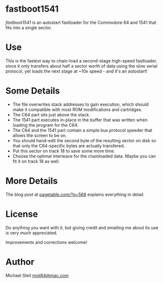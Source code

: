 # fastboot1541

*fastboot1541* is an autostart fastloader for the Commodore 64 and 1541 that fits into a single sector.

# Use

This is the fastest way to chain-load a second-stage high-speed fastloader, since it only transfers about half a sector worth of data using the slow serial protocol, yet loads the next stage at ~10x speed - and it's an autostart!

# Some Details

* The file overwrites stack addresses to gain execution, which should make it compatible with most ROM modifications and cartridges.
* The C64 part sits just above the stack.
* The 1541 part executes in-place in the buffer that was written when loading the program for the C64.
* The C64 and the 1541 part contain a simple bus protocol speeder that allows the screen to be on.
* You should hand-edit the second byte of the resulting sector on disk so that only the C64-specific bytes are actually transfered.
* Put this sector on track 18 to save some more time.
* Choose the optimal interleave for the chainloaded data. Maybe you can fit it on track 18 as well.

# More Details

The blog post at [pagetable.com/?p=568](http://www.pagetable.com/?p=568) explains everything in detail.

# License

Do anything you want with it, but giving credit and emailing me about its use is very much appreciated.

Improvements and corrections welcome!

# Author

Michael Steil <mist64@mac.com>
